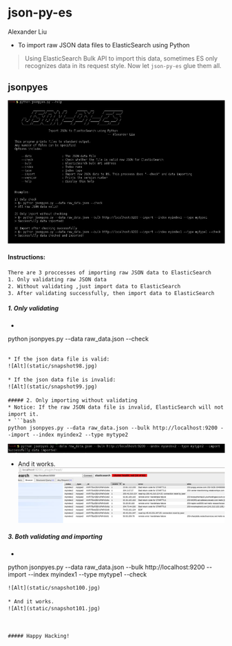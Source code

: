json-py-es
==========
Alexander Liu
* To import raw JSON data files to ElasticSearch using Python

> Using ElasticSearch Bulk API to import this data, sometimes ES only recognizes data in its request style. Now let `json-py-es` glue them all.


jsonpyes
--------
![Alt](static/snapshot104.jpg)

#### Instructions:
    There are 3 proccesses of importing raw JSON data to ElasticSearch
    1. Only validating raw JSON data
    2. Without validating ,just import data to ElasticSearch
    3. After validating successfully, then import data to ElasticSearch


##### 1. Only validating
* ```bash
python jsonpyes.py --data raw_data.json --check
```

* If the json data file is valid: 
![Alt](static/snapshot98.jpg)

* If the json data file is invalid: 
![Alt](static/snapshot99.jpg)

##### 2. Only importing without validating
* Notice: If the raw JSON data file is invalid, ElasticSearch will not import it.
* ```bash
python jsonpyes.py --data raw_data.json --bulk http://localhost:9200 --import --index myindex2 --type mytype2
```
![Alt](static/snapshot102.jpg)

* And it works.
![Alt](static/snapshot105.jpg)

##### 3. Both validating and importing
* ```bash
python jsonpyes.py --data raw_data.json --bulk http://localhost:9200 --import --index myindex1 --type mytype1 --check
```
![Alt](static/snapshot100.jpg)

* And it works.
![Alt](static/snapshot101.jpg)



##### Happy Hacking!
